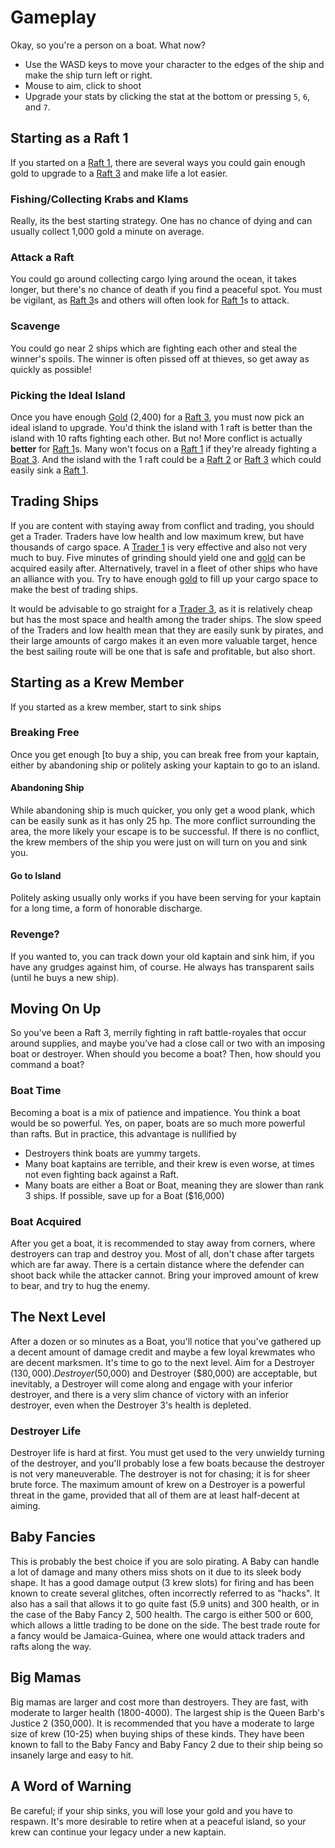 # Gameplay
Okay, so you're a person on a boat. What now?

* Use the WASD keys to move your character to the edges of the ship and make the ship turn left or right.
* Mouse to aim, click to shoot
* Upgrade your stats by clicking the stat at the bottom or pressing `5`, `6`, and `7`.

## Starting as a Raft 1
If you started on a [Raft 1](/ships/raft1.md), there are several ways you could gain enough gold to upgrade to a [Raft 3](/ships/raft3.md) and make life a lot easier.

### Fishing/Collecting Krabs and Klams
Really, its the best starting strategy. One has no chance of dying and can usually collect 1,000 gold a minute on average.

### Attack a Raft
You could go around collecting cargo lying around the ocean, it takes longer, but there's no chance of death if you find a peaceful spot. You must be vigilant, as [Raft 3](/ships/raft3.md)s and others will often look for [Raft 1](/ships/raft3.md)s to attack.

### Scavenge
You could go near 2 ships which are fighting each other and steal the winner's spoils. The winner is often pissed off at thieves, so get away as quickly as possible!

### Picking the Ideal Island
Once you have enough [Gold](/gold.md) (2,400) for a [Raft 3](/ships/raft3.md), you must now pick an ideal island to upgrade. You'd think the island with 1 raft is better than the island with 10 rafts fighting each other. But no! More conflict is actually **better** for [Raft 1](/ships/raft1.md)s. Many won't focus on a [Raft 1](/ships/raft1.md) if they're already fighting a [Boat 3](/ships/boat3.md). And the island with the 1 raft could be a [Raft 2](/ships/raft2.md) or [Raft 3](/ships/raft3.md) which could easily sink a [Raft 1](/ships/raft1.md).

## Trading Ships
If you are content with staying away from conflict and trading, you should get a Trader. Traders have low health and low maximum krew, but have thousands of cargo space. A [Trader 1](/ships/trader1.md) is very effective and also not very much to buy. Five minutes of grinding should yield one and [gold](/gold.md) can be acquired easily after. Alternatively, travel in a fleet of other ships who have an alliance with you. Try to have enough [gold](/gold.md) to fill up your cargo space to make the best of trading ships.

It would be advisable to go straight for a [Trader 3](/ships/trader3.md), as it is relatively cheap but has the most space and health among the trader ships. The slow speed of the Traders and low health mean that they are easily sunk by pirates, and their large amounts of cargo makes it an even more valuable target, hence the best sailing route will be one that is safe and profitable, but also short.

## Starting as a Krew Member
If you started as a krew member, start to sink ships 

### Breaking Free
Once you get enough [to buy a ship, you can break free from your kaptain, either by abandoning ship or politely asking your kaptain to go to an island.

#### Abandoning Ship
While abandoning ship is much quicker, you only get a wood plank, which can be easily sunk as it has only 25 hp. The more conflict surrounding the area, the more likely your escape is to be successful. If there is no conflict, the krew members of the ship you were just on will turn on you and sink you.

#### Go to Island
Politely asking usually only works if you have been serving for your kaptain for a long time, a form of honorable discharge.

### Revenge?
If you wanted to, you can track down your old kaptain and sink him, if you have any grudges against him, of course. He always has transparent sails (until he buys a new ship).

## Moving On Up
So you've been a Raft 3, merrily fighting in raft battle-royales that occur around supplies, and maybe you've had a close call or two with an imposing boat or destroyer. When should you become a boat? Then, how should you command a boat?

### Boat Time
Becoming a boat is a mix of patience and impatience. You think a boat would be so powerful. Yes, on paper, boats are so much more powerful than rafts. But in practice, this advantage is nullified by
* Destroyers think boats are yummy targets.
* Many boat kaptains are terrible, and their krew is even worse, at times not even fighting back against a Raft.
* Many boats are either a Boat or Boat, meaning they are slower than rank 3 ships.
If possible, save up for a Boat ($16,000)

### Boat Acquired
After you get a boat, it is recommended to stay away from corners, where destroyers can trap and destroy you. Most of all, don't chase after targets which are far away. There is a certain distance where the defender can shoot back while the attacker cannot. Bring your improved amount of krew to bear, and try to hug the enemy.

## The Next Level
After a dozen or so minutes as a Boat, you'll notice that you've gathered up a decent amount of damage credit and maybe a few loyal krewmates who are decent marksmen. It's time to go to the next level. Aim for a Destroyer ($130,000). Destroyer ($50,000) and Destroyer ($80,000) are acceptable, but inevitably, a Destroyer will come along and engage with your inferior destroyer, and there is a very slim chance of victory with an inferior destroyer, even when the Destroyer 3's health is depleted.

### Destroyer Life
Destroyer life is hard at first. You must get used to the very unwieldy turning of the destroyer, and you'll probably lose a few boats because the destroyer is not very maneuverable. The destroyer is not for chasing; it is for sheer brute force. The maximum amount of krew on a Destroyer is a powerful threat in the game, provided that all of them are at least half-decent at aiming.

## Baby Fancies
This is probably the best choice if you are solo pirating. A Baby can handle a lot of damage and many others miss shots on it due to its sleek body shape. It has a good damage output (3 krew slots) for firing and has been known to create several glitches, often incorrectly referred to as "hacks". It also has a sail that allows it to go quite fast (5.9 units) and 300 health, or in the case of the Baby Fancy 2, 500 health. The cargo is either 500 or 600, which allows a little trading to be done on the side. The best trade route for a fancy would be Jamaica-Guinea, where one would attack traders and rafts along the way.

## Big Mamas
Big mamas are larger and cost more than destroyers. They are fast, with moderate to larger health (1800-4000). The largest ship is the Queen Barb's Justice 2 (350,000). It is recommended that you have a moderate to large size of krew (10-25) when buying ships of these kinds. They have been known to fall to the Baby Fancy and Baby Fancy 2 due to their ship being so insanely large and easy to hit.

## A Word of Warning
Be careful; if your ship sinks, you will lose your gold and you have to respawn. It's more desirable to retire when at a peaceful island, so your krew can continue your legacy under a new kaptain.